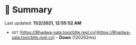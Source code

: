 # 📖 Summary
Last updated: **11/2/2021, 12:55:52 AM**

- `GET` [https://Bhadwa-sala.toxicblte.repl.co](https://Bhadwa-sala.toxicblte.repl.co) - **Down** (120262ms)
